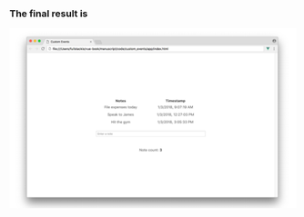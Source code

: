 ### The final result is 
![Image text](https://raw.githubusercontent.com/BobJackson/vue-learning/master/custom_events/custom_events.png)